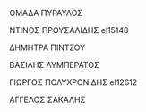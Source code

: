 ΟΜΑΔΑ ΠΥΡΑΥΛΟΣ

ΝΤΙΝΟΣ ΠΡΟΥΣΑΛΙΔΗΣ el15148

ΔΗΜΗΤΡΑ ΠΙΝΤΖΟΥ 

ΒΑΣΙΛΗΣ ΛΥΜΠΕΡΑΤΟΣ

ΓΙΩΡΓΟΣ ΠΟΛΥΧΡΟΝΙΔΗΣ el12612

ΑΓΓΕΛΟΣ ΣΑΚΑΛΗΣ
